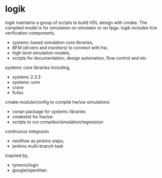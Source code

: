 # logik
logik maintains a group of scripts to build HDL design with cmake. The compiled model is for simulation on simulator or on fpga.
logik includes h/w verification components,
- systemc based simulation core libraries, 
- BFM (drivers and monitors) to connect with hw,
- high level simulation models,
- scripts for documentation, design automation, flow control and etc

systemc core libraries including, 
- systemc 2.3.3
- systemc-uvm
- crave
- fc4sc

cmake module/config to compile hw/sw simulations
- conan package for systemc libraries
- cmakelist for hw/sw
- scripts to run compiles/simulation/regression

continuous integraion
- nextflow as jenkins steps,
- jenkins multi-branch task

inspired by,
- tymonx/logic
- google/opentitan
